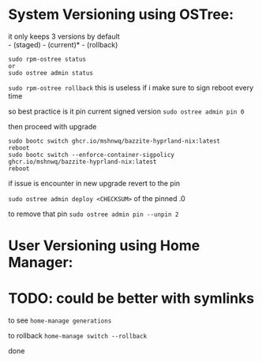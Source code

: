 # System Versioning using OSTree:

it only keeps 3 versions by default  
	- (staged)
	- (current)* 
	- (rollback) 

```
sudo rpm-ostree status
or
sudo ostree admin status
```

```sudo rpm-ostree rollback``` this is useless if i make sure to sign reboot every time

so best practice is it pin current signed version 
```sudo ostree admin pin 0```

then proceed with upgrade
```
sudo bootc switch ghcr.io/mshnwq/bazzite-hyprland-nix:latest
reboot
sudo bootc switch --enforce-container-sigpolicy ghcr.io/mshnwq/bazzite-hyprland-nix:latest
reboot
```

if issue is encounter in new upgrade revert to the pin

```sudo ostree admin deploy <CHECKSUM>``` of the pinned .0

to remove that pin
```sudo ostree admin pin --unpin 2```

# User Versioning using Home Manager:
# TODO: could be better with symlinks

to see
```home-manage generations```

to rollback
```home-manage switch --rollback```

done

